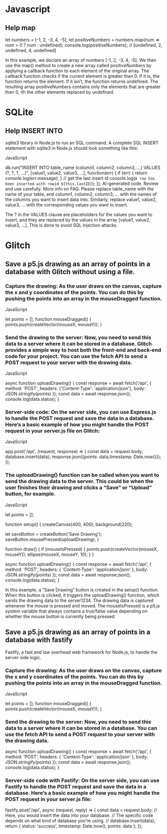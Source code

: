 # Javascript
## Help map

let numbers = [-1, 2, -3, 4, -5];
let positiveNumbers = numbers.map(num => num > 0 ? num : undefined);
console.log(positiveNumbers); // [undefined, 2, undefined, 4, undefined]

In this example, we declare an array of numbers [-1, 2, -3, 4, -5]. 
We then use the map() method to create a new array 
called positiveNumbers by applying 
a callback function to each element of the original array. 
The callback function checks if the current element is greater than 0. 
If it is, the function returns the element. 
If it isn’t, the function returns undefined. 
The resulting array positiveNumbers 
contains only the elements that are greater than 0, 
ith the other elements replaced by undefined.

# SQLite
## Help INSERT INTO
sqlite3 library in Node.js to run an SQL command.
A complete SQL INSERT statement with sqlite3 in Node.js should look something like this:

JavaScript

db.run("INSERT INTO table_name (column1, column2, column3, ...) VALUES (?, ?, ?, ...)", [value1, value2, value3, ...], function(err) {
  if (err) {
    return console.log(err.message);
  }
  // get the last insert id
  console.log(`A row has been inserted with rowid ${this.lastID}`);
});
AI-generated code. Review and use carefully. More info on FAQ.
Please replace table_name with the name of your table, and column1, column2, column3, ... with the names of the columns you want to insert data into. Similarly, replace value1, value2, value3, ... with the corresponding values you want to insert.

The ? in the VALUES clause are placeholders for the values you want to insert, and they are replaced by the values in the array [value1, value2, value3, ...]. This is done to avoid SQL injection attacks.

# Glitch
## Save a p5.js drawing as an array of points in a database with Glitch without using a file.

### Capture the drawing: As the user draws on the canvas, capture the x and y coordinates of the points. You can do this by pushing the points into an array in the mouseDragged function.
JavaScript

let points = [];
function mouseDragged() {
  points.push(createVector(mouseX, mouseY));
}

### Send the drawing to the server: Now, you need to send this data to a server where it can be stored in a database. Glitch provides a simple way to host both the front-end and back-end code for your project. You can use the fetch API to send a POST request to your server with the drawing data.

JavaScript

async function uploadDrawing() {
  const response = await fetch('/api', {
    method: 'POST',
    headers: {'Content-Type': 'application/json'},
    body: JSON.stringify(points)
  });
  const data = await response.json();
  console.log(data.status);
}

### Server-side code: On the server side, you can use Express.js to handle the POST request and save the data in a database. Here’s a basic example of how you might handle the POST request in your server.js file on Glitch:

JavaScript

app.post('/api', (request, response) => {
  const data = request.body;
  database.insert(data);
  response.json({points: data,timestamp: Date.now()});
});

### The uploadDrawing() function can be called when you want to send the drawing data to the server. This could be when the user finishes their drawing and clicks a “Save” or “Upload” button, for example.

JavaScript

let points = [];

function setup() {
  createCanvas(400, 400);
  background(220);

  let saveButton = createButton('Save Drawing');
  saveButton.mousePressed(uploadDrawing);
}

function draw() {
  if (mouseIsPressed) {
    points.push(createVector(mouseX, mouseY));
    ellipse(mouseX, mouseY, 10);
  }
}

async function uploadDrawing() {
  const response = await fetch('/api', {
    method: 'POST',
    headers: {
      'Content-Type': 'application/json'
    },
    body: JSON.stringify(points)
  });
  const data = await response.json();
  console.log(data.status);
}

In this example, a “Save Drawing” button is created in the setup() function. When this button is clicked, it triggers the uploadDrawing() function, which sends the drawing data to the server1234. The drawing data is captured whenever the mouse is pressed and moved. The mouseIsPressed is a p5.js system variable that always contains a true/false value depending on whether the mouse button is currently being pressed.
## Save a p5.js drawing as an array of points in a database with fastify

Fastify, a fast and low overhead web framework for Node.js, to handle the server-side logic.

### Capture the drawing: As the user draws on the canvas, capture the x and y coordinates of the points. You can do this by pushing the points into an array in the mouseDragged function.

JavaScript

let points = [];
function mouseDragged() {
  points.push(createVector(mouseX, mouseY));
}

### Send the drawing to the server: Now, you need to send this data to a server where it can be stored in a database. You can use the fetch API to send a POST request to your server with the drawing data.

async function uploadDrawing() {
  const response = await fetch('/api', {
    method: 'POST',
    headers: {
      'Content-Type': 'application/json'
    },
    body: JSON.stringify(points)
  });
  const data = await response.json();
  console.log(data.status);
}

### Server-side code with Fastify: On the server side, you can use Fastify to handle the POST request and save the data in a database. Here’s a basic example of how you might handle the POST request in your server.js file:

fastify.post('/api', async (request, reply) => {
  const data = request.body;
  // Here, you would insert the data into your database.
  // The specific code depends on what kind of database you're using.
  // database.insert(data);
  return {
    status: 'success',
    timestamp: Date.now(),
    points: data
  };
});